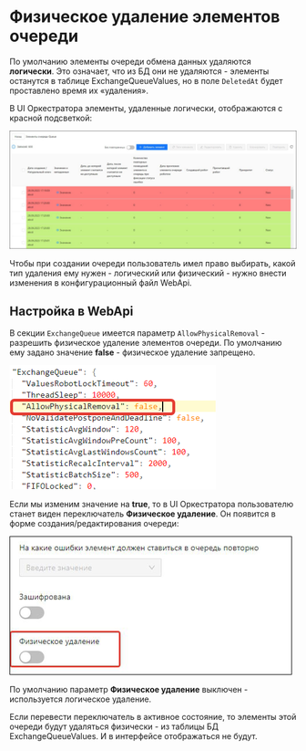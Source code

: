 # Физическое удаление элементов очереди

По умолчанию элементы очереди обмена данных удаляются **логически**. Это означает, что из БД они не удаляются - элементы останутся в таблице ExchangeQueueValues, но в поле `DeletedAt` будет проставлено время их «удаления».

В UI Оркестратора элементы, удаленные логически, отображаются с красной подсветкой:

![](<../../../.gitbook/assets/deleted-elements.png>)

Чтобы при создании очереди пользователь имел право выбирать, какой тип удаления ему нужен - логический или физический - нужно внести изменения в конфигурационный файл WebApi.

## Настройка в WebApi

В секции `ExchangeQueue` имеется параметр `AllowPhysicalRemoval` - разрешить физическое удаление элементов очереди. По умолчанию ему задано значение **false** - физическое удаление запрещено.

![](<../../../.gitbook/assets/AllowPhysicalRemoval.png>)

Если мы изменим значение на **true**, то в UI Оркестратора пользователю станет виден переключатель **Физическое удаление**. Он появится в форме создания/редактирования очереди:

![](<../../../.gitbook/assets/physical-deleted-1.png>)

По умолчанию параметр **Физическое удаление** выключен - используется логическое удаление. 

Если перевести переключатель в активное состояние, то элементы этой очереди будут удаляться физически - из таблицы БД ExchangeQueueValues. И в интерфейсе отображаться не будут. 
